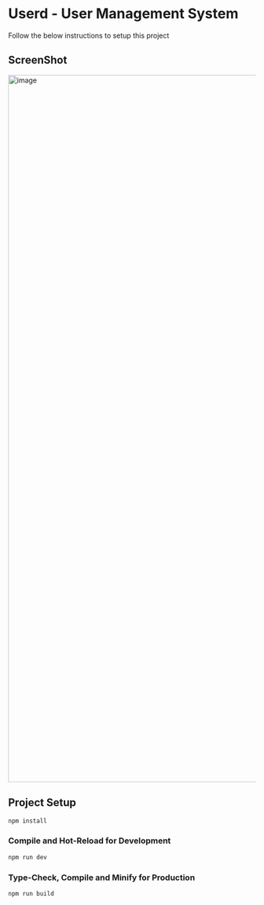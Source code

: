 # Userd - User Management System

Follow the below instructions to setup this project

## ScreenShot

<img width="1439" alt="image" src="https://i.ibb.co/WswxCRj/Screenshot-2022-06-22-at-12-04-49-AM.png">

## Project Setup

```sh
npm install
```

### Compile and Hot-Reload for Development

```sh
npm run dev
```

### Type-Check, Compile and Minify for Production

```sh
npm run build
```
